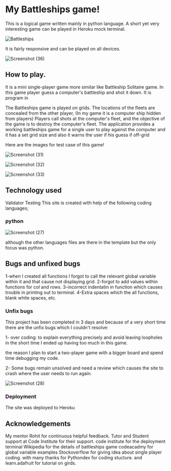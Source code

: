 # My Battleships game!
This is a logical game written mainly in python language. A short yet very interesting game can be played in Heroku mock terminal. 

![Battleships](https://user-images.githubusercontent.com/91749477/154182239-036ee814-3af1-41da-a129-405e053352cc.png)

It is fairly responsive and can be played on all devices.


![Screenshot (36)](https://user-images.githubusercontent.com/91749477/154183405-190c91af-f7ae-4825-9f6e-757287d209bd.png)

## How to play.
It is a mini single-player game more similar like Battleship Solitaire game. In this game player guess a computer's battleship and shot it down.
It is program in

The Battleships game is played on grids. The locations of the fleets are concealed from the other player, (In my game it is a computer ship hidden from players) Players call shots at the computer's fleet, and the objective of the game is to destroy the computer's fleet.
The application provides a working battleships game for a single user to play against the computer and it has a set grid size and also it warns the user if his guess if off-grid

Here are the images for test case of this game!

![Screenshot (31)](https://user-images.githubusercontent.com/91749477/154183563-2d24e347-73a2-4f74-8c60-b8b66462fcaa.png)

![Screenshot (32)](https://user-images.githubusercontent.com/91749477/154183594-038338b8-ec48-4c89-abbd-953078b87ad6.png)

![Screenshot (33)](https://user-images.githubusercontent.com/91749477/154183623-8a79dfce-e7c4-4e1f-80d2-9fbe3936ba8b.png)

## Technology used



Validator Testing
This site is created with help of the following coding languages;

### python 


![Screenshot (27)](https://user-images.githubusercontent.com/91749477/154185156-6947dfed-3d80-4158-a17f-7959822dd57d.png)

although the other languages files are there in the template but the only focus was python.




## Bugs and unfixed bugs

1-when I created all functions I forgot to call the relevant global variable within it and that cause not displaying grid.
2-forgot to add values within functions for col and rows.
3-incorrect indentatin in function which causes trouble in printing out to terminal.
4-Extra spaces which the all functions, blank white spaces, etc.


### Unfix bugs

This project has been completed in 3 days and because of a very short time there are the unfix bugs which I couldn't resolve:

1- over coding: to explain everything precisely and avoid leaving loopholes in the short time I ended up having too much in this game.

the reason I plan to start a two-player game with a bigger board and spend time debugging my code.

2- Some bugs remain unsolved and need a review which causes the site to crash where the user needs to run again.



![Screenshot (28)](https://user-images.githubusercontent.com/91749477/154186183-880e4d87-aa9b-413a-b9de-2c962fe76cbf.png)

### Deployment
The site was deployed to Heroku



## Acknowledgements
My mentor Rohit for continuous helpful feedback.
Tutor and Student support at Code Institute for their support.
code institute for the deployment terminal 
Wikipedia for the details of battleships game
codeacadmy for global variable examples 
Stockoverflow for giving idea about single player coding.
with many thanks for Pythondex for coding stucture.
and learn.adafruit for tutorial on girds.
